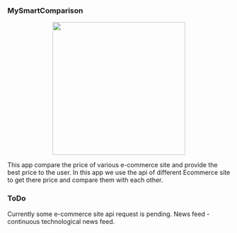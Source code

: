 ### MySmartComparison
<p align="center"><img src="https://searchengineland.com/figz/wp-content/seloads/2015/05/ecommerce-shopping-retail-ss-1920-800x450.jpg" align="center" width="300"></p>
This app compare the price of various e-commerce site and provide the best price to the user. In this app we use the api of different Ecommerce site to get there price and compare them with each other.

### ToDo
Currently some e-commerce site api request is pending.
News feed -  continuous technological news feed.
